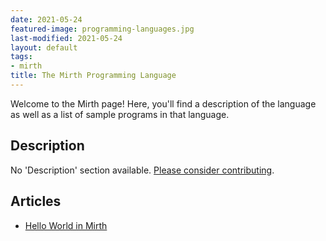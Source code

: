 ```yaml
---
date: 2021-05-24
featured-image: programming-languages.jpg
last-modified: 2021-05-24
layout: default
tags:
- mirth
title: The Mirth Programming Language
---
```


Welcome to the Mirth page! Here, you'll find a description of the language as well as a list of sample programs in that language.

## Description

No 'Description' section available. [Please consider contributing](https://github.com/TheRenegadeCoder/sample-programs-website).

## Articles

- [Hello World in Mirth](https://sampleprograms.io/projects/hello-world/mirth)